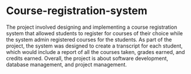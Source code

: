 # Course-registration-system

The project involved designing and implementing a course registration system that allowed students to register for 
courses of their choice while the system admin registered courses for the students. 
As part of the project, the system was designed to create a transcript for each student, which would include a report of all the courses taken, 
grades earned, and credits earned. Overall, the project is about software development, database management, and project management.
